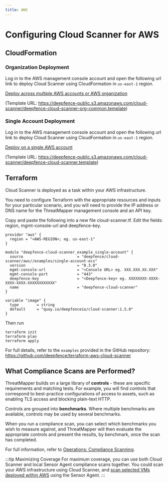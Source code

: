 ```yaml
---
title: AWS
---
```


# Configuring Cloud Scanner for AWS

## CloudFormation

### Organization Deployment

Log in to the AWS management console account and open the following url link to deploy Cloud Scanner using CloudFormation in `us-east-1` region.

[Deploy across multiple AWS accounts or AWS organization](https://us-east-1.console.aws.amazon.com/cloudformation/home?region=us-east-1#/stacks/create/review?templateURL=https://deepfence-public.s3.amazonaws.com/cloud-scanner/deepfence-cloud-scanner-org-common.template&stackName=Deepfence-Cloud-Scanner&param_CloudScannerImage=quay.io/deepfenceio/cloud-scanner:1.5.0)

(Template URL: https://deepfence-public.s3.amazonaws.com/cloud-scanner/deepfence-cloud-scanner-org-common.template)

### Single Account Deployment

Log in to the AWS management console account and open the following url link to deploy Cloud Scanner using CloudFormation in `us-east-1` region.

[Deploy on a single AWS account](https://us-east-1.console.aws.amazon.com/cloudformation/home?region=us-east-1#/stacks/create/review?templateURL=https://deepfence-public.s3.amazonaws.com/cloud-scanner/deepfence-cloud-scanner.template&stackName=Deepfence-Cloud-Scanner&param_CloudScannerImage=quay.io/deepfenceio/cloud-scanner:1.5.0)

(Template URL: https://deepfence-public.s3.amazonaws.com/cloud-scanner/deepfence-cloud-scanner.template)

## Terraform

Cloud Scanner is deployed as a task within your AWS infrastructure.

You need to configure Terraform with the appropriate resources and inputs for your particular scenario, and you will need to provide the IP address or DNS name for the ThreatMapper management console and an API key.

Copy and paste the following into a new file cloud-scanner.tf. Edit the fields: region, mgmt-console-url and deepfence-key.
```shell
provider "aws" {
  region = "<AWS-REGION>; eg. us-east-1"
}

module "deepfence-cloud-scanner_example_single-account" {
  source                        = "deepfence/cloud-scanner/aws//examples/single-account-ecs"
  version                       = "0.3.0"
  mgmt-console-url              = "<Console URL> eg. XXX.XXX.XX.XXX"
  mgmt-console-port             = "443"
  deepfence-key                 = "<Deepfence-key> eg. XXXXXXXX-XXXX-XXXX-XXXX-XXXXXXXXXXXX"
  name                          = "deepfence-cloud-scanner"
}

variable "image" {
  type        = string
  default     = "quay.io/deepfenceio/cloud-scanner:1.5.0"
}
```

Then run
```shell
terraform init
terraform plan
terraform apply
```

For full details, refer to the `examples` provided in the GitHub repository: https://github.com/deepfence/terraform-aws-cloud-scanner

## What Compliance Scans are Performed?

ThreatMapper builds on a large library of **controls** - these are specific requirements and matching tests.  For example, you will find controls that correspond to best-practice configurations of access to assets, such as enabling TLS access and blocking plain-text HTTP.

Controls are grouped into **benchmarks**. Where multiple benchmarks are available, controls may be used by several benchmarks.

When you run a compliance scan, you can select which benchmarks you wish to measure against, and ThreatMapper will then evaluate the appropriate controls and present the results, by benchmark, once the scan has completed.

For full information, refer to [Operations: Compliance Scanning](/docs/operations/compliance).

:::tip Maximizing Coverage
For maximum coverage, you can use both Cloud Scanner and local Sensor Agent compliance scans together. You could scan your AWS infrastructure using Cloud Scanner, and [scan selected VMs deployed within AWS](other) using the Sensor Agent.
:::
